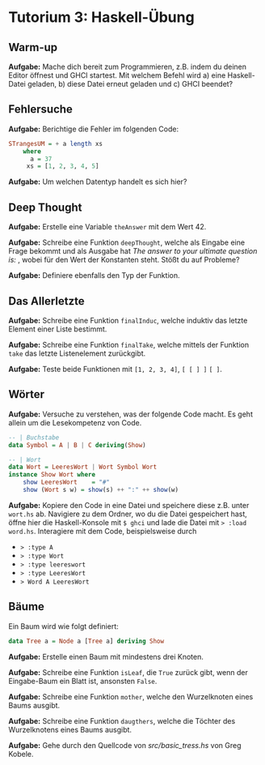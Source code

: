 # Tutorium 3: Haskell-Übung

## Warm-up

__Aufgabe:__ Mache dich bereit zum Programmieren, z.B. indem du deinen Editor öffnest und GHCI startest.
Mit welchem Befehl wird a) eine Haskell-Datei geladen, b) diese Datei erneut geladen und c) GHCI beendet?

## Fehlersuche

__Aufgabe:__ Berichtige die Fehler im folgenden Code:

```haskell
STrangesUM = + a length xs
    where
      a = 37
     xs = [1, 2, 3, 4, 5]
```

__Aufgabe:__ Um welchen Datentyp handelt es sich hier?

## Deep Thought

__Aufgabe:__ Erstelle eine Variable `theAnswer` mit dem Wert 42.

__Aufgabe:__ Schreibe eine Funktion `deepThought`,
welche als Eingabe eine Frage bekommt und als Ausgabe hat _The answer to your ultimate question is: <theAnswer>_, wobei
_<theAnswer>_ für den Wert der Konstanten steht. Stößt du auf Probleme?

__Aufgabe:__ Definiere ebenfalls den Typ der Funktion.

## Das Allerletzte

__Aufgabe:__ Schreibe eine Funktion `finalInduc`, welche induktiv das letzte Element einer Liste bestimmt.

__Aufgabe:__ Schreibe eine Funktion `finalTake`, welche mittels der Funktion `take` das letzte Listenelement zurückgibt.

__Aufgabe:__ Teste beide Funktionen mit `[1, 2, 3, 4]`, `[ [ ] ]` `[ ]`.


## Wörter
__Aufgabe:__ Versuche zu verstehen, was der folgende Code macht. Es geht allein um
die Lesekompetenz von Code.

```haskell
-- | Buchstabe
data Symbol = A | B | C deriving(Show)

-- | Wort
data Wort = LeeresWort | Wort Symbol Wort
instance Show Wort where
    show LeeresWort    = "#"
    show (Wort s w) = show(s) ++ ":" ++ show(w)
```    

__Aufgabe:__ Kopiere den Code in eine Datei und speichere diese z.B. unter `wort.hs` ab. Navigiere zu dem Ordner, wo du
die Datei gespeichert hast, öffne hier die Haskell-Konsole mit `$ ghci` und lade die Datei mit `> :load word.hs`. 
Interagiere mit dem Code, beispielsweise durch
   * `> :type A`
   * `> :type Wort`
   * `> :type leereswort`
   * `> :type LeeresWort`
   * `> Word A LeeresWort`
   
## Bäume

Ein Baum wird wie folgt definiert:

```haskell
data Tree a = Node a [Tree a] deriving Show
```

__Aufgabe:__ Erstelle einen Baum mit mindestens drei Knoten.

__Aufgabe:__ Schreibe eine Funktion `isLeaf`, die `True` zurück gibt, wenn der Eingabe-Baum ein Blatt ist,
ansonsten `False`.

__Aufgabe:__ Schreibe eine Funktion `mother`, welche den Wurzelknoten eines Baums ausgibt.

__Aufgabe:__ Schreibe eine Funktion `daugthers`, welche die Töchter des Wurzelknotens eines Baums ausgibt.

__Aufgabe:__ Gehe durch den Quellcode von _src/basic_tress.hs_ von Greg Kobele.